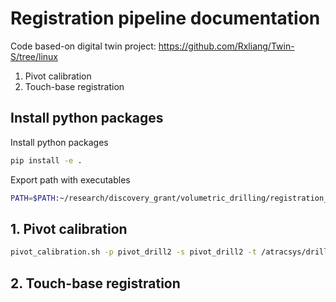 # Registration pipeline documentation

Code based-on digital twin project: https://github.com/Rxliang/Twin-S/tree/linux

1. Pivot calibration
2. Touch-base registration 

## Install python packages
Install python packages
```bash
pip install -e .
```

Export path with executables
```bash
PATH=$PATH:~/research/discovery_grant/volumetric_drilling/registration_pipeline/pipelines
```

## 1. Pivot calibration

```bash
pivot_calibration.sh -p pivot_drill2 -s pivot_drill2 -t /atracsys/drill_marker/measured_cp
```

## 2. Touch-base registration 

